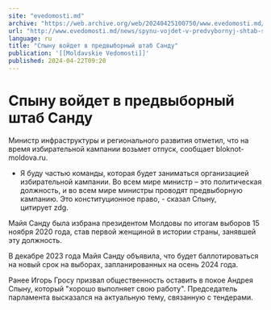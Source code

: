 ```yaml
---
site: "evedomosti.md"
archive: "https://web.archive.org/web/20240425100750/www.evedomosti.md/news/spynu-vojdet-v-predvybornyj-shtab-sandu"
url: "http://www.evedomosti.md/news/spynu-vojdet-v-predvybornyj-shtab-sandu"
language: ru
title: "Спыну войдет в предвыборный штаб Санду"
publication: '[[Moldavskie Vedomosti]]'
published: 2024-04-22T09:20
---
```


# Спыну войдет в предвыборный штаб Санду

Министр инфраструктуры и регионального развития отметил, что на время избирательной кампании возьмет отпуск, сообщает bloknot-moldova.ru.

- Я буду частью команды, которая будет заниматься организацией избирательной кампании. Во всем мире министр – это политическая должность, и во всем мире министры проводят предвыборную кампанию. Это конституционное право, - сказал Спыну, цитирует zdg.

Майя Санду была избрана президентом Молдовы по итогам выборов 15 ноября 2020 года, став первой женщиной в истории страны, занявшей эту должность.

В декабре 2023 года Майя Санду объявила, что будет баллотироваться на новый срок на выборах, запланированных на осень 2024 года.

Ранее Игорь Гросу призвал общественность оставить в покое Андрея Спыну, который "хорошо выполняет свою работу". Председатель парламента высказался на актуальную тему, связанную с тендерами.